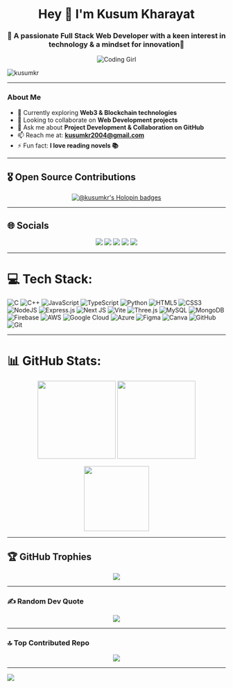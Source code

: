 <h1 align="center">Hey 👋 I'm Kusum Kharayat</h1>
<h3 align="center">🌟 A passionate Full Stack Web Developer with a keen interest in technology & a mindset for innovation🌟</h3>

<p align="center"> <img src="https://media.tenor.com/IF2JdxzmyN4AAAAi/coding-girl.gif" alt="Coding Girl" /> </p> 

<p align="left"> <img src="https://komarev.com/ghpvc/?username=kusumkr&label=Profile%20views&color=0e75b6&style=flat" alt="kusumkr" /> </p>

---

###  About Me  
- 🌱 Currently exploring **Web3 & Blockchain technologies**  
- 👯 Looking to collaborate on **Web Development projects**  
- 💬 Ask me about **Project Development & Collaboration on GitHub**  
- 📫 Reach me at: **kusumkr2004@gmail.com**  
- ⚡ Fun fact: **I love reading novels 📚**  

---

## 🎖 Open Source Contributions
<p align="center">
  <a href="https://holopin.io/@kusumkr">
    <img src="https://holopin.me/kusumkr" alt="@kusumkr's Holopin badges"/>
  </a>
</p>

---

## 🌐 Socials 
<p align="center">
  <a href="https://instagram.com/_kussum.k"><img src="https://img.shields.io/badge/Instagram-%23E4405F.svg?logo=Instagram&logoColor=white"/></a>
  <a href="https://www.linkedin.com/in/kusumkharayat/"><img src="https://img.shields.io/badge/LinkedIn-%230077B5.svg?logo=linkedin&logoColor=white"/></a>
  <a href="https://medium.com/@kusumkr2004"><img src="https://img.shields.io/badge/Medium-12100E?logo=medium&logoColor=white"/></a>
  <a href="https://x.com/KusumKharayat"><img src="https://img.shields.io/badge/X-black.svg?logo=X&logoColor=white"/></a>
  <a href="mailto:kusumkr2004@gmail.com"><img src="https://img.shields.io/badge/Email-D14836?logo=gmail&logoColor=white"/></a>
</p>

---

# 💻 Tech Stack:
<p align="center">
  
![C](https://img.shields.io/badge/c-%2300599C.svg?style=flat-square&logo=c&logoColor=white) 
![C++](https://img.shields.io/badge/c++-%2300599C.svg?style=flat-square&logo=c%2B%2B&logoColor=white) 
![JavaScript](https://img.shields.io/badge/javascript-%23323330.svg?style=flat-square&logo=javascript&logoColor=%23F7DF1E) 
![TypeScript](https://img.shields.io/badge/typescript-%23007ACC.svg?style=flat-square&logo=typescript&logoColor=white) 
![Python](https://img.shields.io/badge/python-3670A0?style=flat-square&logo=python&logoColor=ffdd54) 
![HTML5](https://img.shields.io/badge/html5-%23E34F26.svg?style=flat-square&logo=html5&logoColor=white) 
![CSS3](https://img.shields.io/badge/css3-%231572B6.svg?style=flat-square&logo=css3&logoColor=white) 
![NodeJS](https://img.shields.io/badge/node.js-6DA55F?style=flat-square&logo=node.js&logoColor=white) 
![Express.js](https://img.shields.io/badge/express.js-%23404d59.svg?style=flat-square&logo=express&logoColor=%2361DAFB) 
![Next JS](https://img.shields.io/badge/Next-black?style=flat-square&logo=next.js&logoColor=white) 
![Vite](https://img.shields.io/badge/vite-%23646CFF.svg?style=flat-square&logo=vite&logoColor=white) 
![Three.js](https://img.shields.io/badge/threejs-black?style=flat-square&logo=three.js&logoColor=white) 
![MySQL](https://img.shields.io/badge/mysql-4479A1.svg?style=flat-square&logo=mysql&logoColor=white) 
![MongoDB](https://img.shields.io/badge/MongoDB-%234ea94b.svg?style=flat-square&logo=mongodb&logoColor=white) 
![Firebase](https://img.shields.io/badge/firebase-%23039BE5.svg?style=flat-square&logo=firebase) 
![AWS](https://img.shields.io/badge/AWS-%23FF9900.svg?style=flat-square&logo=amazon-aws&logoColor=white) 
![Google Cloud](https://img.shields.io/badge/GoogleCloud-%234285F4.svg?style=flat-square&logo=google-cloud&logoColor=white) 
![Azure](https://img.shields.io/badge/azure-%230072C6.svg?style=flat-square&logo=microsoftazure&logoColor=white) 
![Figma](https://img.shields.io/badge/figma-%23F24E1E.svg?style=flat-square&logo=figma&logoColor=white) 
![Canva](https://img.shields.io/badge/Canva-%2300C4CC.svg?style=flat-square&logo=Canva&logoColor=white) 
![GitHub](https://img.shields.io/badge/github-%23121011.svg?style=flat-square&logo=github&logoColor=white) 
![Git](https://img.shields.io/badge/git-%23F05033.svg?style=flat-square&logo=git&logoColor=white) 

</p>

---

# 📊 GitHub Stats:
<p align="center">
  <img src="https://github-readme-stats.vercel.app/api?username=KusumKr&theme=radical&hide_border=false&include_all_commits=true&count_private=true" height="180"/>
  <img src="https://nirzak-streak-stats.vercel.app/?user=KusumKr&theme=radical&hide_border=false" height="180"/>
</p>

<p align="center">
  <img src="https://github-readme-stats.vercel.app/api/top-langs/?username=KusumKr&theme=radical&hide_border=false&layout=compact" height="150"/>
</p>

---

## 🏆 GitHub Trophies
<p align="center">
  <img src="https://github-profile-trophy.vercel.app/?username=KusumKr&theme=radical&no-frame=false&no-bg=false&margin-w=4"/>
</p>

---

### ✍️ Random Dev Quote  
<p align="center">
  <img src="https://quotes-github-readme.vercel.app/api?type=horizontal&theme=radical"/>
</p>

---

### 🔝 Top Contributed Repo
<p align="center">
  <img src="https://github-contributor-stats.vercel.app/api?username=KusumKr&limit=5&theme=radical&combine_all_yearly_contributions=true"/>
</p>

---

[![](https://visitcount.itsvg.in/api?id=KusumKr&icon=0&color=10)](https://visitcount.itsvg.in)






